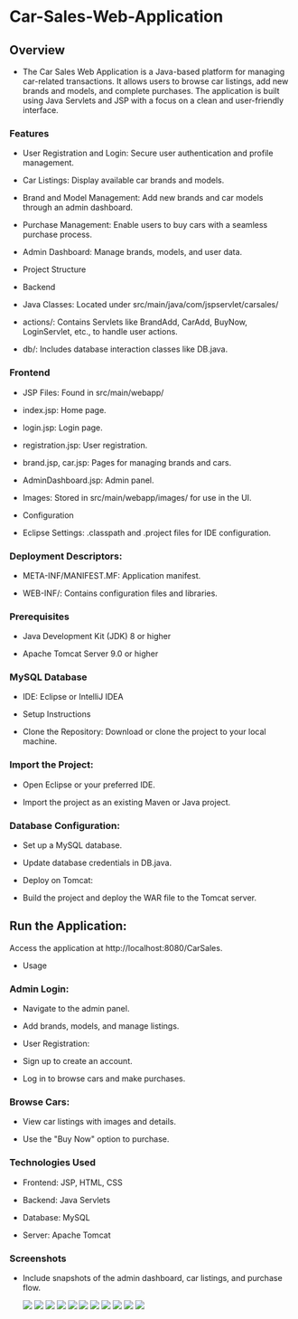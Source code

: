 # Car-Sales-Web-Application


## Overview

- The Car Sales Web Application is a Java-based platform for managing car-related transactions. It allows users to browse car listings, add new brands and models, and complete purchases. The application is built using Java Servlets and JSP with a focus on a clean and user-friendly interface.

### Features

- User Registration and Login: Secure user authentication and profile management.

- Car Listings: Display available car brands and models.

- Brand and Model Management: Add new brands and car models through an admin dashboard.

- Purchase Management: Enable users to buy cars with a seamless purchase process.

- Admin Dashboard: Manage brands, models, and user data.

- Project Structure

- Backend

- Java Classes: Located under src/main/java/com/jspservlet/carsales/

- actions/: Contains Servlets like BrandAdd, CarAdd, BuyNow, LoginServlet, etc., to handle user actions.

- db/: Includes database interaction classes like DB.java.

### Frontend

- JSP Files: Found in src/main/webapp/

- index.jsp: Home page.

- login.jsp: Login page.

- registration.jsp: User registration.

- brand.jsp, car.jsp: Pages for managing brands and cars.

- AdminDashboard.jsp: Admin panel.

- Images: Stored in src/main/webapp/images/ for use in the UI.

- Configuration

- Eclipse Settings: .classpath and .project files for IDE configuration.

### Deployment Descriptors:

- META-INF/MANIFEST.MF: Application manifest.

- WEB-INF/: Contains configuration files and libraries.

### Prerequisites

- Java Development Kit (JDK) 8 or higher

- Apache Tomcat Server 9.0 or higher

### MySQL Database

- IDE: Eclipse or IntelliJ IDEA

- Setup Instructions

- Clone the Repository: Download or clone the project to your local machine.

### Import the Project:

- Open Eclipse or your preferred IDE.

- Import the project as an existing Maven or Java project.

### Database Configuration:

- Set up a MySQL database.

- Update database credentials in DB.java.

- Deploy on Tomcat:

- Build the project and deploy the WAR file to the Tomcat server.

## Run the Application:

Access the application at http://localhost:8080/CarSales.

- Usage

### Admin Login:

- Navigate to the admin panel.

- Add brands, models, and manage listings.

- User Registration:

- Sign up to create an account.

- Log in to browse cars and make purchases.

### Browse Cars:

- View car listings with images and details.

- Use the "Buy Now" option to purchase.

### Technologies Used

- Frontend: JSP, HTML, CSS

- Backend: Java Servlets

- Database: MySQL

- Server: Apache Tomcat

### Screenshots

- Include snapshots of the admin dashboard, car listings, and purchase flow.

  <img src="https://github.com/poojaapatil2117/JavaProgramming/blob/master/MiniProject/CarSales/output/profile.jsp.png?raw=true">
  
  <img src="https://github.com/poojaapatil2117/JavaProgramming/blob/master/MiniProject/CarSales/output/c1.png?raw=true">
  
  <img src="https://github.com/poojaapatil2117/JavaProgramming/blob/master/MiniProject/CarSales/output/c2.png?raw=true">

  <img src="https://github.com/poojaapatil2117/JavaProgramming/blob/master/MiniProject/CarSales/output/c3.png?raw=true">

  <img src="https://github.com/poojaapatil2117/JavaProgramming/blob/master/MiniProject/CarSales/output/c4.png?raw=true">

  <img src="https://github.com/poojaapatil2117/JavaProgramming/blob/master/MiniProject/CarSales/output/c5.png?raw=true">

  <img src="https://github.com/poojaapatil2117/JavaProgramming/blob/master/MiniProject/CarSales/output/c6.png?raw=true">

  <img src="https://github.com/poojaapatil2117/JavaProgramming/blob/master/MiniProject/CarSales/output/c7.png?raw=true">

  <img src="https://github.com/poojaapatil2117/JavaProgramming/blob/master/MiniProject/CarSales/output/c8.png?raw=true">

  <img src="https://github.com/poojaapatil2117/JavaProgramming/blob/master/MiniProject/CarSales/output/c9.png?raw=true">

  <img src="https://github.com/poojaapatil2117/JavaProgramming/blob/master/MiniProject/CarSales/output/c10.png?raw=true">
